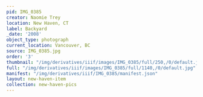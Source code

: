 ```yaml
---
pid: IMG_0385
creator: Naomie Trey
location: New Haven, CT
label: Backyard
_date: '2008'
object_type: photograph
current_location: Vancouver, BC
source: IMG_0385.jpg
order: '3'
thumbnail: "/img/derivatives/iiif/images/IMG_0385/full/250,/0/default.jpg"
full: "/img/derivatives/iiif/images/IMG_0385/full/1140,/0/default.jpg"
manifest: "/img/derivatives/iiif/IMG_0385/manifest.json"
layout: new-haven-item
collection: new-haven-pics
---
```

